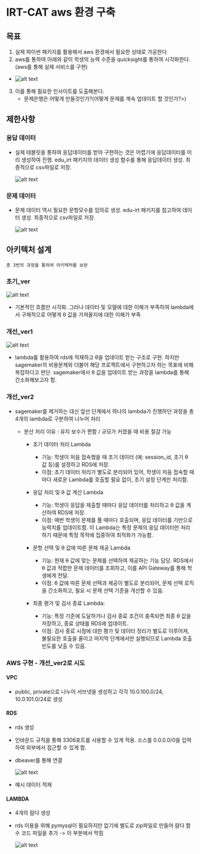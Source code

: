 # IRT-CAT aws 환경 구축

## 목표

1. 실제 파이썬 패키지를 활용해서 aws 환경에서 필요한 상태로 가공한다
2. aws를 통하여 아래와 같이 학생의 능력 수준을 quicksight를 통하여 시각화한다.(aws를 통해 실제 서비스를 구현)

- ![alt text](image.png)

3. 이를 통해 필요한 인사이트를 도출해본다.
   - 문제은행은 어떻게 만들것인가?(어떻게 문제를 계속 업데이트 할 것인가?>)

## 제한사항

### 응답 데이터

- 실제 테블릿을 통하여 응답데이터를 받아 구현하는 것은 어렵기에 응답데이터를 미리 생성하여 진행. edu_irt 패키지의 데이터 생성 함수를 통해 응답데이터 생성. 최종적으로 csv파일로 저장.

  ![alt text](image-3.png)

### 문제 데이터

- 문제 데이터 역시 필요한 문항모수를 임의로 생성. edu-irt 패키지를 참고하여 데이터 생성. 최종적으로 csv파일로 저장.

  ![alt text](image-4.png)

## 아키텍처 설계

`총 3번의 과정을 통하여 아키텍처를 보완`

### 초기\_ver

![alt text](image-1.png)

- 기본적인 흐름만 시각화. 그러나 데이터 및 모델에 대한 이해가 부족하여 lambda에서 구체적으로 어떻게 θ 값을 가져올지에 대한 이해가 부족

### 개선\_ver1

![alt text](image-2.png)

- lambda를 활용하여 rds에 적재하고 θ을 업데이트 받는 구조로 구현. 하지만 sagemaker의 비용문제와 더불어 해당 프로젝트에서 구현하고자 하는 목표에 비해 복잡하다고 판단. sagemaker에서 θ 값을 업데이트 받는 과정을 lambda를 통해 간소화해보고자 함.

### 개선\_ver2

- sagemaker를 제거하는 대신 앞선 단계에서 하나의 lambda가 진행하던 과정을 총 4개의 lambda로 구분하여 나누어 처리

  - 분산 처리 이유 : 유지 보수가 편함 / 규모가 커졌을 때 비용 절감 가능

    - 초기 데이터 처리 Lambda

      - 기능: 학생이 처음 접속했을 때 초기 데이터 (예: session_id, 초기 θ 값 등)를 설정하고 RDS에 저장.
      - 이점: 초기 데이터 처리가 별도로 분리되어 있어, 학생이 처음 접속할 때마다 새로운 Lambda를 호출할 필요 없이, 초기 설정 단계만 처리함.

    - 응답 처리 및 θ 값 계산 Lambda

      - 기능: 학생이 응답을 제출할 때마다 응답 데이터를 처리하고 θ 값을 계산하여 RDS에 저장.
      - 이점: 매번 학생이 문제를 풀 때마다 호출되며, 응답 데이터를 기반으로 능력치를 업데이트함. 이 Lambda는 특정 문제의 응답 데이터만 처리하기 때문에 특정 목적에 집중하여 최적화가 가능함.

    - 문항 선택 및 θ 값에 따른 문제 제공 Lambda

      - 기능: 현재 θ 값에 맞는 문제를 선택하여 제공하는 기능 담당. RDS에서 θ 값과 적합한 문제 데이터를 조회하고, 이를 API Gateway를 통해 학생에게 전달.
      - 이점: θ 값에 따른 문제 선택과 제공이 별도로 분리되어, 문제 선택 로직을 간소화하고, 필요 시 문제 선택 기준을 개선할 수 있음.

    - 최종 평가 및 검사 종료 Lambda:
      - 기능: 특정 기준에 도달하거나 검사 종료 조건이 충족되면 최종 θ 값을 저장하고, 종료 상태를 RDS에 업데이트.
      - 이점: 검사 종료 시점에 대한 평가 및 데이터 정리가 별도로 이루어져, 불필요한 호출을 줄이고 마지막 단계에서만 실행되므로 Lambda 호출 빈도를 낮출 수 있음.

### AWS 구현 - 개선\_ver2로 시도

#### VPC
- public, private으로 나누어 서브넷을 생성하고 각각 10.0.100.0/24, 10.0.101.0/24로 생성

#### RDS
- rds 생성
- 인바운드 규칙을 통해 3306포트를 사용할 수 있게 적용. 소스를 0.0.0.0/0을 입력하여 외부에서 접근할 수 있게 함.
- dbeaver를 통해 연결

  ![alt text](image-5.png)

- 예시 데이터 적재


#### LAMBDA
- 4개의 람다 생성
- rds 이용을 위해 pymysql이 필요하지만 없기에 별도로 zip파일로 만들어 람다 함수 코드 파일을 추가 -> 이 부분에서 막힘

  ![alt text](image-6.png)